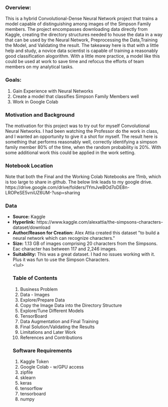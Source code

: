 ### Overview:
<p>This is a hybrid Convolutional-Dense Neural Network project that trains a model capable of distinguishing among images of the Simpson Family members.  The project encompasses downloading data directly from Kaggle, creating the directory structures needed to house the data in a way that can be used by the Neural Network, Preprocessing the Data,Training the Model, and Validating the result.  The takeaway here is that with a little help and study, a novice data scientist is capable of training a reasonably good classification alogorithm.  With a little more practice, a model like this could be used at work to save time and refocus the efforts of team members on my analytical tasks.</p>

### Goals:
<ol>
<li>Gain Experience with Neural Networks</li>
<li>Create a model that classifies Simpson Family Members well</li>
<li>Work in Google Colab</li>
</ol>

### Motivation and Background
<p>The motivation for this project was to try out for myself Convolutional Neural Networks.  I had been watching the Professor do the work in class, and I wanted an opportunity to give it a shot for myself.  The result here is something that performs reasonably well, correctly identifying a simpson family member 80% of the time, when the random probability is 20%.  With some additional work this could be applied in the work setting.</p>

### Notebook Location
<p>Note that both the Final and the Working Colab Notebooks are 11mb, which is too large to share in github.  The below link leads to my google drive.
https://drive.google.com/drive/folders/1YmJveBOd7oDE8n-LROPeSE5vniUZ6UM-?usp=sharing
    
### Data
<ul><li><b>Source:</b>  Kaggle </li>
    <li><b>Hyperlink:</b> https://www.kaggle.com/alexattia/the-simpsons-characters-dataset/download</li>
    <li><b>Author/Reason for Creation:</b> Alex Attia created this dataset "to build a neural network which can recognize characters."</li>
    <li><b>Size:</b>  1.13 GB of images comprising 20 characters from the Simpsons.  Eac character has between 117 and 2,246 images.</li>
    <li><b>Suitability:</b> This was a great dataset.  I had no issues working with it.  Plus it was fun to use the Simpson Characters.</li><\ul>


### Table of Contents

<ol><li>Business Problem</li>
    <li>Data - Images</li>
    <li>Explore/Prepare Data</li>
    <li>Copy the Image Data into the Directory Structure</li>
    <li>Explore/Tune Different Models</li>
    <li>TensorBoard</li>
    <li>Data Augmentation and Final Training</li>
    <li>Final Solution/Validating the Results</li>
    <li>Limitations and Later Work</li>
    <li>References and Contributions</li></ol>

### Software Requirements
<ol>
<li>Kaggle Token</li>
<li>Google Colab - w/GPU access</li>
<li>zipfile</li>
<li>sklearn</li>
<li>keras</li>
<li>tensorflow</li>
<li>tensorboard</li>
<li>numpy</li></ol>
